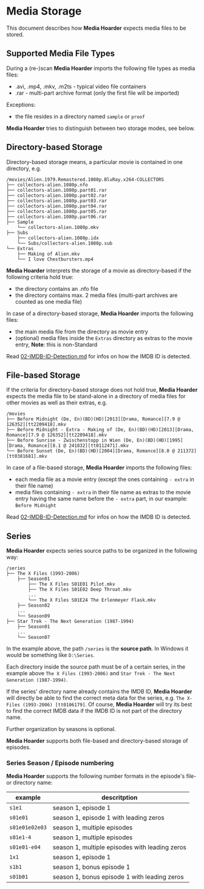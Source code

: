 # Media Storage

This document describes how **Media Hoarder** expects media files to be stored.

## Supported Media File Types

During a (re-)scan **Media Hoarder** imports the following file types as media files:

- .avi, .mp4, .mkv, .m2ts - typical video file containers
- .rar - multi-part archive format (only the first file will be imported)

Exceptions:

- the file resides in a directory named `sample` or `proof`

**Media Hoarder** tries to distinguish between two storage modes, see below.

## Directory-based Storage

Directory-based storage means, a particular movie is contained in one directory, e.g.

```text
/movies/Alien.1979.Remastered.1080p.BluRay.x264-COLLECTORS
├── collectors-alien.1080p.nfo
├── collectors-alien.1080p.part01.rar
├── collectors-alien.1080p.part02.rar
├── collectors-alien.1080p.part03.rar
├── collectors-alien.1080p.part04.rar
├── collectors-alien.1080p.part05.rar
├── collectors-alien.1080p.part06.rar
├── Sample
    └── collectors-alien.1080p.mkv
├── Subs
    ├── collectors-alien.1080p.idx
    └── Subs/collectors-alien.1080p.sub
└── Extras
    ├── Making of Alien.mkv
    └── I love Chestbursters.mp4
```

**Media Hoarder** interprets the storage of a movie as directory-based if the following criteria hold true:

- the directory contains an .nfo file
- the directory contains max. 2 media files (multi-part archives are counted as one media file)

In case of a directory-based storage, **Media Hoarder** imports the following files:

- the main media file from the directory as movie entry
- (optional) media files inside the `Extras` directory as extras to the movie entry, **Note**: this is non-Standard

Read [02-IMDB-ID-Detection.md](02-IMDB-ID-Detection.md) for infos on how the IMDB ID is detected.

## File-based Storage

If the criteria for directory-based storage does not hold true, **Media Hoarder** expects the media file to be stand-alone in a directory of media files for other movies as well as their extras, e.g.

```text
/movies
├── Before Midnight (De, En)(BD)(HD)[2013][Drama, Romance][7.9 @ 126352][tt2209418].mkv
├── Before Midnight - Extra - Making of (De, En)(BD)(HD)[2013][Drama, Romance][7.9 @ 126352][tt2209418].mkv
├── Before Sunrise - Zwischenstopp in Wien (De, En)(BD)(HD)[1995][Drama, Romance][8.1 @ 241832][tt0112471].mkv
└── Before Sunset (De, En)(BD)(HD)[2004][Drama, Romance][8.0 @ 211372][tt0381681].mkv
```

In case of a file-based storage, **Media Hoarder** imports the following files:

- each media file as a movie entry (except the ones containing `- extra` in their file name)
- media files containing `- extra` in their file name as extras to the movie entry having the same name before the `- extra` part, in our example: `Before Midnight`

Read [02-IMDB-ID-Detection.md](02-IMDB-ID-Detection.md) for infos on how the IMDB ID is detected.

## Series

**Media Hoarder** expects series source paths to be organized in the following way:

```text
/series
├── The X Files (1993-2006)
    ├── Season01
        ├── The X Files S01E01 Pilot.mkv
        ├── The X Files S01E02 Deep Throat.mkv
        ...
        └── The X Files S01E24 The Erlenmeyer Flask.mkv
    ├── Season02
    ...
    └── Season09
├── Star Trek - The Next Generation (1987-1994)
    ├── Season01
    ...
    └── Season07
```

In the example above, the path `/series` is the **source path**. In Windows it would be something like `D:\Series`.

Each directory inside the source path must be of a certain series, in the example above `The X Files (1993-2006)` and `Star Trek - The Next Generation (1987-1994)`.

If the series' directory name already contains the IMDB ID, **Media Hoarder** will directly be able to find the correct meta data for the series, e.g. `The X-Files (1993-2006) [tt0106179]`. Of course, **Media Hoarder** will try its best to find the correct IMDB data if the IMDB ID is not part of the directory name.

Further organization by seasons is optional.

**Media Hoarder** supports both file-based and directory-based storage of episodes.

### Series Season / Episode numbering

**Media Hoarder** supports the following number formats in the episode's file- or directory name:

| example        | descritption                                   |
| -------------- | ---------------------------------------------- |
| `s1e1`         | season 1, episode 1                            |
| `s01e01`       | season 1, episode 1 with leading zeros         |
| `s01e01e02e03` | season 1, multiple episodes                    |
| `s01e1-4`      | season 1, multiple episodes                    |
| `s01e01-e04`   | season 1, multiple episodes with leading zeros |
| `1x1`          | season 1, episode 1                            |
| `s1b1`         | season 1, bonus episode 1                      |
| `s01b01`       | season 1, bonus episode 1 with leading zeros   |
